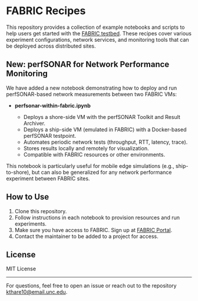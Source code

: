 # FABRIC Recipes

This repository provides a collection of example notebooks and scripts to help users get started with the [FABRIC testbed](https://portal.fabric-testbed.net/). These recipes cover various experiment configurations, network services, and monitoring tools that can be deployed across distributed sites.

## New: perfSONAR for Network Performance Monitoring

We have added a new notebook demonstrating how to deploy and run perfSONAR-based network measurements between two FABRIC VMs:

* **perfsonar-within-fabric.ipynb**

  * Deploys a shore-side VM with the perfSONAR Toolkit and Result Archiver.
  * Deploys a ship-side VM (emulated in FABRIC) with a Docker-based perfSONAR testpoint.
  * Automates periodic network tests (throughput, RTT, latency, trace).
  * Stores results locally and remotely for visualization.
  * Compatible with FABRIC resources or other environments.

This notebook is particularly useful for mobile edge simulations (e.g., ship-to-shore), but can also be generalized for any network performance experiment between FABRIC sites.

## How to Use

1. Clone this repository.
2. Follow instructions in each notebook to provision resources and run experiments.
3. Make sure you have access to FABRIC. Sign up at [FABRIC Portal](https://portal.fabric-testbed.net/).
4. Contact the maintainer to be added to a project for access.

## License

MIT License

---

For questions, feel free to open an issue or reach out to the repository kthare10@email.unc.edu.
